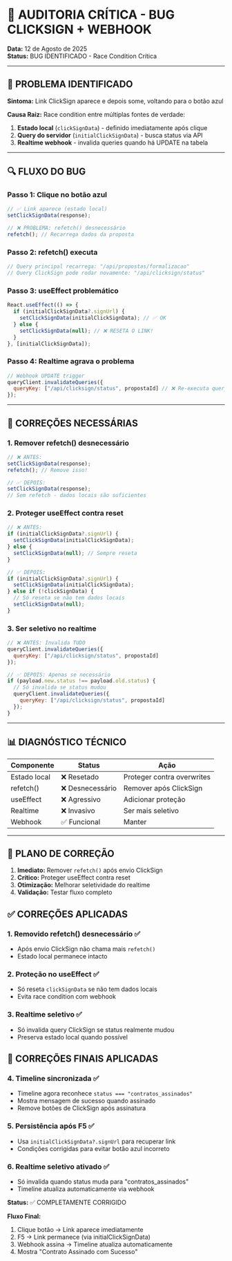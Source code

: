 # 🚨 AUDITORIA CRÍTICA - BUG CLICKSIGN + WEBHOOK

**Data:** 12 de Agosto de 2025  
**Status:** BUG IDENTIFICADO - Race Condition Crítica

---

## 🎯 PROBLEMA IDENTIFICADO

**Sintoma:** Link ClickSign aparece e depois some, voltando para o botão azul

**Causa Raiz:** Race condition entre múltiplas fontes de verdade:

1. **Estado local** (`clickSignData`) - definido imediatamente após clique
2. **Query do servidor** (`initialClickSignData`) - busca status via API
3. **Realtime webhook** - invalida queries quando há UPDATE na tabela

---

## 🔍 FLUXO DO BUG

### **Passo 1: Clique no botão azul**
```javascript
// ✅ Link aparece (estado local)
setClickSignData(response);

// ❌ PROBLEMA: refetch() desnecessário 
refetch(); // Recarrega dados da proposta
```

### **Passo 2: refetch() executa**
```javascript
// Query principal recarrega: "/api/propostas/formalizacao"
// Query ClickSign pode rodar novamente: "/api/clicksign/status"
```

### **Passo 3: useEffect problemático**
```javascript
React.useEffect(() => {
  if (initialClickSignData?.signUrl) {
    setClickSignData(initialClickSignData); // ✅ OK
  } else {
    setClickSignData(null); // ❌ RESETA O LINK!
  }
}, [initialClickSignData]);
```

### **Passo 4: Realtime agrava o problema**
```javascript
// Webhook UPDATE trigger
queryClient.invalidateQueries({
  queryKey: ["/api/clicksign/status", propostaId] // ❌ Re-executa query
});
```

---

## 🔧 CORREÇÕES NECESSÁRIAS

### 1. **Remover refetch() desnecessário**
```javascript
// ❌ ANTES:
setClickSignData(response);
refetch(); // Remove isso!

// ✅ DEPOIS:
setClickSignData(response);
// Sem refetch - dados locais são suficientes
```

### 2. **Proteger useEffect contra reset**
```javascript
// ❌ ANTES:
if (initialClickSignData?.signUrl) {
  setClickSignData(initialClickSignData);
} else {
  setClickSignData(null); // Sempre reseta
}

// ✅ DEPOIS:
if (initialClickSignData?.signUrl) {
  setClickSignData(initialClickSignData);
} else if (!clickSignData) {
  // Só reseta se não tem dados locais
  setClickSignData(null);
}
```

### 3. **Ser seletivo no realtime**
```javascript
// ❌ ANTES: Invalida TUDO
queryClient.invalidateQueries({
  queryKey: ["/api/clicksign/status", propostaId]
});

// ✅ DEPOIS: Apenas se necessário
if (payload.new.status !== payload.old.status) {
  // Só invalida se status mudou
  queryClient.invalidateQueries({
    queryKey: ["/api/clicksign/status", propostaId]
  });
}
```

---

## 📊 DIAGNÓSTICO TÉCNICO

| Componente | Status | Ação |
|------------|--------|------|
| Estado local | ❌ Resetado | Proteger contra overwrites |
| refetch() | ❌ Desnecessário | Remover após ClickSign |
| useEffect | ❌ Agressivo | Adicionar proteção |
| Realtime | ❌ Invasivo | Ser mais seletivo |
| Webhook | ✅ Funcional | Manter |

---

## 🚀 PLANO DE CORREÇÃO

1. **Imediato:** Remover `refetch()` após envio ClickSign
2. **Crítico:** Proteger useEffect contra reset
3. **Otimização:** Melhorar seletividade do realtime
4. **Validação:** Testar fluxo completo

## ✅ CORREÇÕES APLICADAS

### 1. **Removido refetch() desnecessário** ✅
- Após envio ClickSign não chama mais `refetch()`
- Estado local permanece intacto

### 2. **Proteção no useEffect** ✅
- Só reseta `clickSignData` se não tem dados locais
- Evita race condition com webhook

### 3. **Realtime seletivo** ✅
- Só invalida query ClickSign se status realmente mudou
- Preserva estado local quando possível

## 🎯 CORREÇÕES FINAIS APLICADAS

### 4. **Timeline sincronizada** ✅  
- Timeline agora reconhece `status === "contratos_assinados"`
- Mostra mensagem de sucesso quando assinado
- Remove botões de ClickSign após assinatura

### 5. **Persistência após F5** ✅
- Usa `initialClickSignData?.signUrl` para recuperar link
- Condições corrigidas para evitar botão azul incorreto

### 6. **Realtime seletivo ativado** ✅
- Só invalida quando status muda para "contratos_assinados"
- Timeline atualiza automaticamente via webhook

**Status:** ✅ COMPLETAMENTE CORRIGIDO

**Fluxo Final:**
1. Clique botão → Link aparece imediatamente
2. F5 → Link permanece (via initialClickSignData)
3. Webhook assina → Timeline atualiza automaticamente 
4. Mostra "Contrato Assinado com Sucesso"